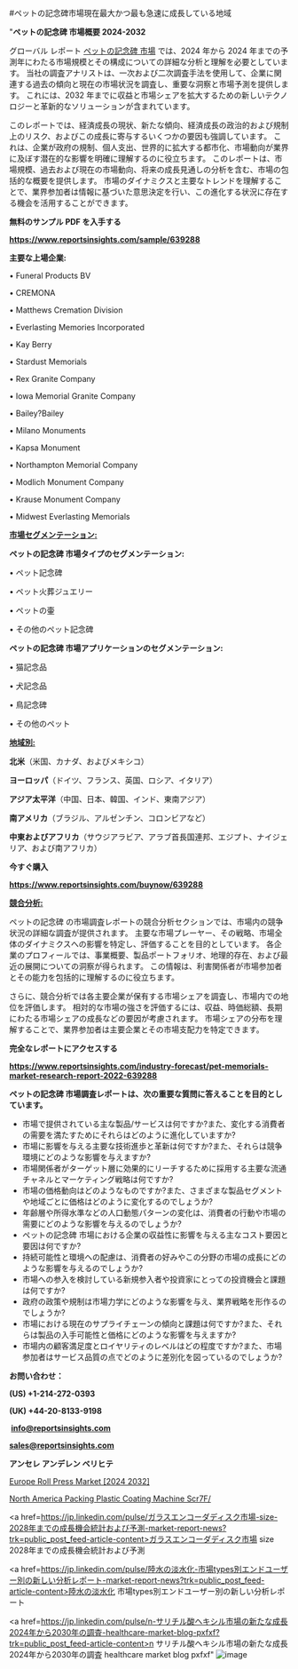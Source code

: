 #ペットの記念碑市場現在最大かつ最も急速に成長している地域

"<strong>ペットの記念碑 市場概要 2024-2032</strong>

グローバル レポート <a href=https://www.reportsinsights.com/sample/639288>ペットの記念碑 市場</a> では、2024 年から 2024 年までの予測年にわたる市場規模とその構成についての詳細な分析と理解を必要としています。 当社の調査アナリストは、一次および二次調査手法を使用して、企業に関連する過去の傾向と現在の市場状況を調査し、重要な洞察と市場予測を提供します。 これには、2032 年までに収益と市場シェアを拡大​​するための新しいテクノロジーと革新的なソリューションが含まれています。

このレポートでは、経済成長の現状、新たな傾向、経済成長の政治的および規制上のリスク、およびこの成長に寄与するいくつかの要因も強調しています。 これは、企業が政府の規制、個人支出、世界的に拡大する都市化、市場動向が業界に及ぼす潜在的な影響を明確に理解するのに役立ちます。 このレポートは、市場規模、過去および現在の市場動向、将来の成長見通しの分析を含む、市場の包括的な概要を提供します。 市場のダイナミクスと主要なトレンドを理解することで、業界参加者は情報に基づいた意思決定を行い、この進化する状況に存在する機会を活用することができます。

<strong><b>無料のサンプル PDF を入手する</b></strong>

<a href=https://www.reportsinsights.com/sample/639288><strong><u>https://www.reportsinsights.com/sample/639288</u></strong></a>

<strong>主要な上場企業:</strong>

• Funeral Products BV

• CREMONA

• Matthews Cremation Division

• Everlasting Memories Incorporated

• Kay Berry

• Stardust Memorials

• Rex Granite Company

• Iowa Memorial Granite Company

• Bailey?Bailey

• Milano Monuments

• Kapsa Monument

• Northampton Memorial Company

• Modlich Monument Company

• Krause Monument Company

• Midwest Everlasting Memorials

<strong><u>市場セグメンテーション</u></strong><strong><u>:</u></strong>

<strong>ペットの記念碑 市場タイプのセグメンテーション:</strong>

• ペット記念碑

• ペット火葬ジュエリー

• ペットの壷

• その他のペット記念碑

<strong>ペットの記念碑 市場アプリケーションのセグメンテーション:</strong>

• 猫記念品

• 犬記念品

• 鳥記念碑

• その他のペット

<strong><u>地域別</u></strong><strong><u>:</u></strong>

<strong>北米</strong>（米国、カナダ、およびメキシコ）

<strong>ヨーロッパ</strong>（ドイツ、フランス、英国、ロシア、イタリア）

<strong>アジア太平洋</strong>（中国、日本、韓国、インド、東南アジア）

<strong>南アメリカ</strong>（ブラジル、アルゼンチン、コロンビアなど）

<strong>中東およびアフリカ</strong>（サウジアラビア、アラブ首長国連邦、エジプト、ナイジェリア、および南アフリカ）

<strong>今すぐ購入</strong>

<a href=https://www.reportsinsights.com/buynow/639288><strong><u>https://www.reportsinsights.com/buynow/639288</u></strong></a>

<strong><u>競合分析:</u></strong>

ペットの記念碑 の市場調査レポートの競合分析セクションでは、市場内の競争状況の詳細な調査が提供されます。 主要な市場プレーヤー、その戦略、市場全体のダイナミクスへの影響を特定し、評価することを目的としています。 各企業のプロフィールでは、事業概要、製品ポートフォリオ、地理的存在、および最近の展開についての洞察が得られます。 この情報は、利害関係者が市場参加者とその能力を包括的に理解するのに役立ちます。

さらに、競合分析では各主要企業が保有する市場シェアを調査し、市場内での地位を評価します。 相対的な市場の強さを評価するには、収益、時価総額、長期にわたる市場シェアの成長などの要因が考慮されます。 市場シェアの分布を理解することで、業界参加者は主要企業とその市場支配力を特定できます。

<strong>完全なレポートにアクセスする</strong>

<a href=https://www.reportsinsights.com/industry-forecast/pet-memorials-market-research-report-2022-639288><strong><u><b>https://www.reportsinsights.com/industry-forecast/pet-memorials-market-research-report-2022-639288</b></u></strong></a>

<strong><b>ペットの記念碑 市場調査レポートは、次の重要な質問に答えることを目的としています。</b></strong>
<ul>
  <li>市場で提供されている主な製品/サービスは何ですか?また、変化する消費者の需要を満たすためにそれらはどのように進化していますか?</li>
  <li>市場に影響を与える主要な技術進歩と革新は何ですか?また、それらは競争環境にどのような影響を与えますか?</li>
  <li>市場関係者がターゲット層に効果的にリーチするために採用する主要な流通チャネルとマーケティング戦略は何ですか?</li>
  <li>市場の価格動向はどのようなものですか?また、さまざまな製品セグメントや地域ごとに価格はどのように変化するのでしょうか?</li>
  <li>年齢層や所得水準などの人口動態パターンの変化は、消費者の行動や市場の需要にどのような影響を与えるのでしょうか?</li>
  <li>ペットの記念碑 市場における企業の収益性に影響を与える主なコスト要因と要因は何ですか?</li>
  <li>持続可能性と環境への配慮は、消費者の好みやこの分野の市場の成長にどのような影響を与えるのでしょうか?</li>
  <li>市場への参入を検討している新規参入者や投資家にとっての投資機会と課題は何ですか?</li>
  <li>政府の政策や規制は市場力学にどのような影響を与え、業界戦略を形作るのでしょうか?</li>
  <li>市場における現在のサプライチェーンの傾向と課題は何ですか?また、それらは製品の入手可能性と価格にどのような影響を与えますか?</li>
  <li>市場内の顧客満足度とロイヤリティのレベルはどの程度ですか?また、市場参加者はサービス品質の点でどのように差別化を図っているのでしょうか?</li>
</ul>
<strong>お問い合わせ：</strong>

<strong>(US) +1-214-272-0393</strong>

<strong>(UK) +44-20-8133-9198</strong>

<strong> </strong><a href=info@reportsinsights.com><strong><u>info@reportsinsights.com</u></strong></a>

<a href=sales@reportsinsights.com><strong><u>sales@reportsinsights.com</u></strong></a>

<strong>アンセレ アンデレン ベリヒテ</strong>

<a href=https://www.linkedin.com/pulse/europe-roll-press-markets-2024-business-strategy-lhpie/>Europe Roll Press Market [2024 2032]</a>

<a href=https://www.linkedin.com/pulse/north-america-packing-plastic-coating-machine-scr7f/>North America Packing Plastic Coating Machine Scr7F/</a>

<a href=https://jp.linkedin.com/pulse/ガラスエンコーダディスク市場-size-2028年までの成長機会統計および予測-market-report-news?trk=public_post_feed-article-content>ガラスエンコーダディスク市場 size 2028年までの成長機会統計および予測</a>

<a href=https://jp.linkedin.com/pulse/陸水の淡水化-市場types別エンドユーザー別の新しい分析レポート-market-report-news?trk=public_post_feed-article-content>陸水の淡水化 市場types別エンドユーザー別の新しい分析レポート</a>

<a href=https://jp.linkedin.com/pulse/n-サリチル酸ヘキシル市場の新たな成長2024年から2030年の調査-healthcare-market-blog-pxfxf?trk=public_post_feed-article-content>n サリチル酸ヘキシル市場の新たな成長2024年から2030年の調査 healthcare market blog pxfxf</a>"
![image](https://github.com/ahaan12367/RIMarket24/assets/158471582/d4eefd76-389a-4141-b84c-1c4767d6678c)
